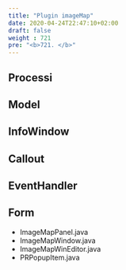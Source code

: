 ```yaml
---
title: "Plugin imageMap"
date: 2020-04-24T22:47:10+02:00
draft: false
weight : 721
pre: "<b>721. </b>"
---
```


## Processi

## Model

## InfoWindow

## Callout

## EventHandler

## Form
- ImageMapPanel.java
- ImageMapWindow.java
- ImageMapWinEditor.java
- PRPopupItem.java

